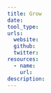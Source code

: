 ```yaml
---
title: Grow
date:
tool_type:
urls:
  website:
  github:
  twitter:
resources:
  - name:
    url:
description:
---
```

